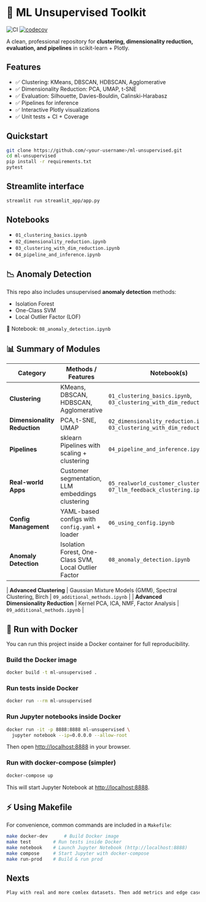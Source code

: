 # 🧠 ML Unsupervised Toolkit

![CI](https://github.com/<your-username>/ml-unsupervised/actions/workflows/tests.yml/badge.svg)
[![codecov](https://codecov.io/gh/<your-username>/ml-unsupervised/branch/main/graph/badge.svg)](https://codecov.io/gh/<your-username>/ml-unsupervised)

A clean, professional repository for **clustering, dimensionality reduction, evaluation, and pipelines** in scikit-learn + Plotly.

## Features
- ✅ Clustering: KMeans, DBSCAN, HDBSCAN, Agglomerative
- ✅ Dimensionality Reduction: PCA, UMAP, t-SNE
- ✅ Evaluation: Silhouette, Davies-Bouldin, Calinski-Harabasz
- ✅ Pipelines for inference
- ✅ Interactive Plotly visualizations
- ✅ Unit tests + CI + Coverage

## Quickstart
```bash
git clone https://github.com/<your-username>/ml-unsupervised.git
cd ml-unsupervised
pip install -r requirements.txt
pytest
```
## Streamlite interface
```bash
streamlit run streamlit_app/app.py
```

## Notebooks
- `01_clustering_basics.ipynb`
- `02_dimensionality_reduction.ipynb`
- `03_clustering_with_dim_reduction.ipynb`
- `04_pipeline_and_inference.ipynb`

## 📉 Anomaly Detection

This repo also includes unsupervised **anomaly detection** methods:

- Isolation Forest
- One-Class SVM
- Local Outlier Factor (LOF)

📓 Notebook: `08_anomaly_detection.ipynb`

## 📊 Summary of Modules

| Category                | Methods / Features                                   | Notebook(s)                                   |
|--------------------------|------------------------------------------------------|-----------------------------------------------|
| **Clustering**           | KMeans, DBSCAN, HDBSCAN, Agglomerative               | `01_clustering_basics.ipynb`, `03_clustering_with_dim_reduction.ipynb` |
| **Dimensionality Reduction** | PCA, t-SNE, UMAP                                 | `02_dimensionality_reduction.ipynb`, `03_clustering_with_dim_reduction.ipynb` |
| **Pipelines**            | sklearn Pipelines with scaling + clustering          | `04_pipeline_and_inference.ipynb`             |
| **Real-world Apps**      | Customer segmentation, LLM embeddings clustering     | `05_realworld_customer_clustering.ipynb`, `07_llm_feedback_clustering.ipynb` |
| **Config Management**    | YAML-based configs with `config.yaml` + loader        | `06_using_config.ipynb`                       |
| **Anomaly Detection**    | Isolation Forest, One-Class SVM, Local Outlier Factor| `08_anomaly_detection.ipynb`                  |

| **Advanced Clustering**  | Gaussian Mixture Models (GMM), Spectral Clustering, Birch | `09_additional_methods.ipynb` |
| **Advanced Dimensionality Reduction** | Kernel PCA, ICA, NMF, Factor Analysis | `09_additional_methods.ipynb` |


## 🐳 Run with Docker

You can run this project inside a Docker container for full reproducibility.

### Build the Docker image
```bash
docker build -t ml-unsupervised .
```

### Run tests inside Docker
```bash
docker run --rm ml-unsupervised
```

### Run Jupyter notebooks inside Docker
```bash
docker run -it -p 8888:8888 ml-unsupervised \
  jupyter notebook --ip=0.0.0.0 --allow-root
```
Then open [http://localhost:8888](http://localhost:8888) in your browser.

### Run with docker-compose (simpler)
```bash
docker-compose up
```
This will start Jupyter Notebook at [http://localhost:8888](http://localhost:8888).

## ⚡ Using Makefile

For convenience, common commands are included in a `Makefile`:

```bash
make docker-dev      # Build Docker image
make test        # Run tests inside Docker
make notebook    # Launch Jupyter Notebook (http://localhost:8888)
make compose     # Start Jupyter with docker-compose
make run-prod    # Build & run prod
```

## Nexts 
```bash
Play with real and more comlex datasets. Then add metrics and edge cases of each related datasets.
```
